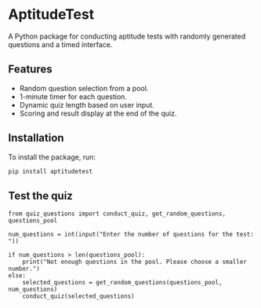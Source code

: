# AptitudeTest

A Python package for conducting aptitude tests with randomly generated questions and a timed interface.

## Features

- Random question selection from a pool.
- 1-minute timer for each question.
- Dynamic quiz length based on user input.
- Scoring and result display at the end of the quiz.

## Installation

To install the package, run:

```bash
pip install aptitudetest

```
## Test the quiz 
```
from quiz_questions import conduct_quiz, get_random_questions, questions_pool
    
num_questions = int(input("Enter the number of questions for the test: "))
    
if num_questions > len(questions_pool):
    print("Not enough questions in the pool. Please choose a smaller number.")
else:
    selected_questions = get_random_questions(questions_pool, num_questions)
    conduct_quiz(selected_questions)

```

